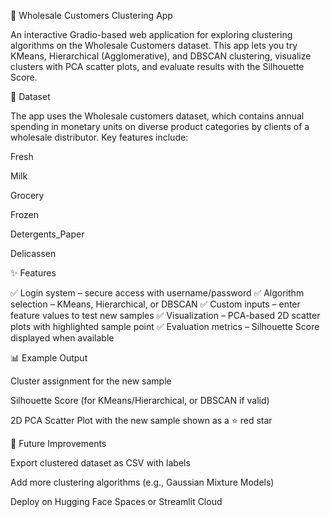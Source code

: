 🛒 Wholesale Customers Clustering App

An interactive Gradio-based web application for exploring clustering algorithms on the Wholesale Customers dataset.
This app lets you try KMeans, Hierarchical (Agglomerative), and DBSCAN clustering, visualize clusters with PCA scatter plots, and evaluate results with the Silhouette Score.

📂 Dataset

The app uses the Wholesale customers dataset, which contains annual spending in monetary units on diverse product categories by clients of a wholesale distributor.
Key features include:

Fresh

Milk

Grocery

Frozen

Detergents_Paper

Delicassen

✨ Features

✅ Login system – secure access with username/password
✅ Algorithm selection – KMeans, Hierarchical, or DBSCAN
✅ Custom inputs – enter feature values to test new samples
✅ Visualization – PCA-based 2D scatter plots with highlighted sample point
✅ Evaluation metrics – Silhouette Score displayed when available

📊 Example Output

Cluster assignment for the new sample

Silhouette Score (for KMeans/Hierarchical, or DBSCAN if valid)

2D PCA Scatter Plot with the new sample shown as a ⭐ red star

🔮 Future Improvements

Export clustered dataset as CSV with labels

Add more clustering algorithms (e.g., Gaussian Mixture Models)

Deploy on Hugging Face Spaces or Streamlit Cloud
